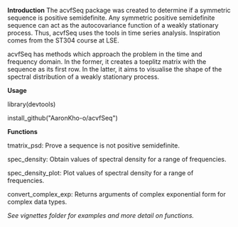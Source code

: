 **Introduction**
The acvfSeq package was created to determine if a symmetric sequence is positive semidefinite. Any symmetric positive semidefinite sequence can act as the autocovariance function of a weakly stationary process. Thus, acvfSeq uses the tools in time series analysis. Inspiration comes from the ST304 course at LSE.

acvfSeq has methods which approach the problem in the time and frequency domain. In the former, it creates a toeplitz matrix with the sequence as its first row. In the latter, it aims to visualise the shape of the spectral distribution of a weakly stationary process.


**Usage** 

library(devtools)

install_github("AaronKho-o/acvfSeq")


**Functions**

tmatrix_psd: Prove a sequence is not positive semidefinite.

spec_density: Obtain values of spectral density for a range of frequencies.

spec_density_plot: Plot values of spectral density for a range of frequencies.

convert_complex_exp: Returns arguments of complex exponential form for complex data types.


_See vignettes folder for examples and more detail on functions._

